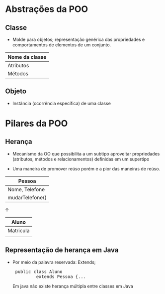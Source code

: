 # Abstrações da POO

## Classe 
- Molde para objetos; representação genérica das propriedades e comportamentos de elementos de um conjunto.

| Nome da classe |
|----------------|
| Atributos      |
| Métodos        |

## Objeto
- Instância (ocorrência específica) de uma classe


# Pilares da POO

## Herança
- Mecanismo da OO que possibilita a um subtipo aproveitar propriedades (atributos, métodos e relacionamentos) definidas em um supertipo 
                                                                        
- Uma maneira de promover reúso porém e a pior das maneiras de reúso.

| Pessoa  |                            
|----------------|
| Nome, Telefone     |         
|  mudarTelefone()  |

↑  

| Aluno  |                            
|----------------|
| Matricula     |         
|                |
        

## Representação de herança em Java

 - Por meio da palavra reservada: Extends;

    <pre> public class Aluno 
            extends Pessoa {... </pre>

   Em java não existe herança múltipla entre classes em Java

    
